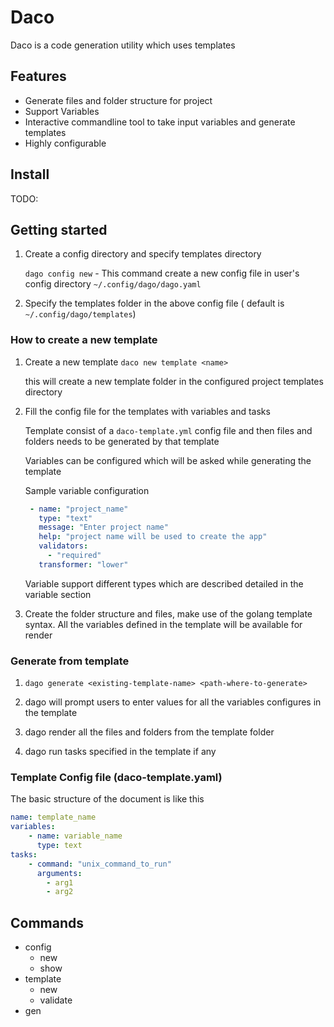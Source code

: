# Daco

Daco is a code generation utility which uses templates

## Features 

- Generate files and folder structure for project
- Support Variables
- Interactive commandline tool to take input variables and generate templates
- Highly configurable

## Install

TODO:

## Getting started 

1. Create a config directory and specify templates directory

    `dago config new` - This command create a new config file in user's config directory `~/.config/dago/dago.yaml`

1. Specify the templates folder in the above config file ( default is `~/.config/dago/templates`)


### How to create a new template 

1. Create a new template `daco new template <name>`

    this will create a new template folder in the configured project templates directory

2. Fill the config file for the templates with variables and tasks 

    Template consist of a `daco-template.yml` config file and then files and folders needs to be generated by that template 

    Variables can be configured which will be asked while generating the template 

    Sample variable configuration
    ```yaml
     - name: "project_name"
       type: "text"
       message: "Enter project name"
       help: "project name will be used to create the app"
       validators:
         - "required"
       transformer: "lower"
    ```
    Variable support different types which are described detailed in the variable section

3. Create the folder structure and files, make use of the golang template syntax. 
    All the variables defined in the template will be available for render

### Generate from template  

1. `dago generate <existing-template-name> <path-where-to-generate>`

2. dago will prompt users to enter values for all the variables configures in the template 

3. dago render all the files and folders from the template folder 

4. dago run tasks specified in the template if any 

### Template Config file  (daco-template.yaml)

The basic structure of the document is like this 

```yaml
name: template_name
variables:
    - name: variable_name
      type: text
tasks:
    - command: "unix_command_to_run"
      arguments:
        - arg1
        - arg2
```


## Commands 

- config
    - new
    - show
- template
    - new
    - validate
- gen
